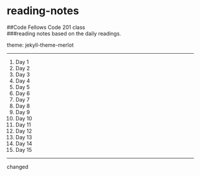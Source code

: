 # reading-notes
##Code Fellows Code 201 class   
###reading notes based on the daily readings.  

theme: jekyll-theme-merlot  

---

1. Day 1
2. Day 2 
3. Day 3 
4. Day 4 
5. Day 5 
6. Day 6
7. Day 7 
8. Day 8 
9. Day 9 
10. Day 10 
11. Day 11 
12. Day 12 
13. Day 13 
14. Day 14 
15. Day 15
---
changed